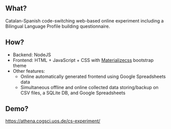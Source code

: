 ## What?
Catalan-Spanish code-switching web-based online experiment including a Bilingual Language Profile building questionnaire. 

## How?
- Backend: NodeJS
- Frontend: HTML + JavaScript + CSS with [Materializecss](https://materializecss.com/) bootstrap theme
- Other features:
  - Online automatically generated frontend using Google Spreadsheets data
  - Simultaneous offline and online collected data storing/backup on CSV files, a SQLite DB, and Google Spreadsheets
  
## Demo?
https://athena.cogsci.uos.de/cs-experiment/
